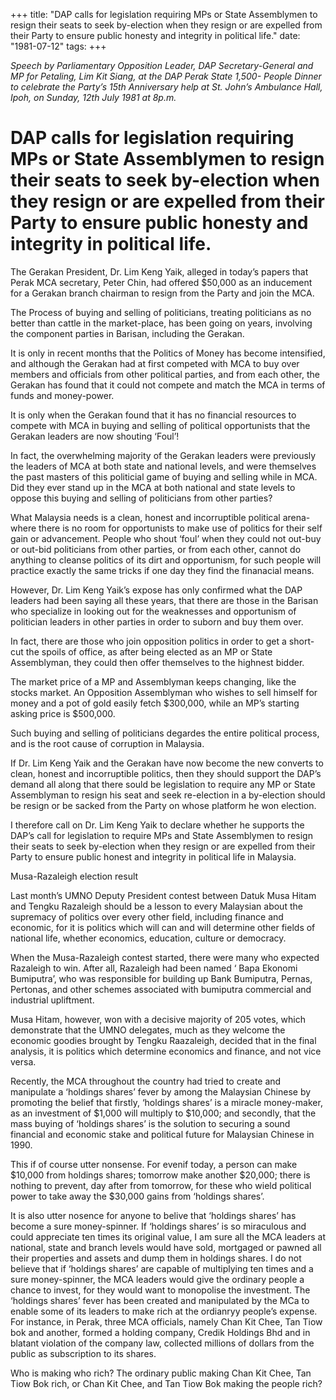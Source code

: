 +++ 
title: "DAP calls for legislation requiring MPs or State Assemblymen to resign their seats to seek by-election when they resign or are expelled from their Party to ensure public honesty and integrity in political life."
date: "1981-07-12"
tags:
+++

_Speech by Parliamentary Opposition Leader, DAP Secretary-General and MP for Petaling, Lim Kit Siang, at the DAP Perak State 1,500- People Dinner to celebrate the Party’s 15th Anniversary help at St. John’s Ambulance Hall, Ipoh, on Sunday, 12th July 1981 at 8p.m._

# DAP calls for legislation requiring MPs or State Assemblymen to resign their seats to seek by-election when they resign or are expelled from their Party to ensure public honesty and integrity in political life.

The Gerakan President, Dr. Lim Keng Yaik, alleged in today’s papers that Perak MCA secretary, Peter Chin, had offered $50,000 as an inducement for a Gerakan branch chairman to resign from the Party and join the MCA.</u>

The Process of buying and selling of politicians, treating politicians as no better than cattle in the market-place, has been going on years, involving the component parties in Barisan, including the Gerakan.

It is only in recent months that the Politics of Money has become intensified, and although the Gerakan had at first competed with MCA to buy over members and officials from other political parties, and from each other, the Gerakan has found that it could not compete and match the MCA in terms of funds and money-power.

It is only when the Gerakan found that it has no financial resources to compete with MCA in buying and selling of political opportunists that the Gerakan leaders are now shouting ‘Foul’!
 
In fact, the overwhelming majority of the Gerakan leaders were previously the leaders of MCA at both state and national levels, and were themselves the past masters of this politicial game of buying and selling while in MCA. Did they ever stand up in the MCA at both national and state levels to oppose this buying and selling of politicians from other parties?

What Malaysia needs is a clean, honest and incorruptible political arena- where there is no room for opportunists to make use of politics for their self gain or advancement. People who shout ‘foul’ when they could not out-buy or out-bid politicians from other parties, or from each other, cannot do anything to cleanse politics of its dirt and opportunism, for such people will practice exactly the same tricks if one day they find the finanacial means.

However, Dr. Lim Keng Yaik’s expose has only confirmed what the DAP leaders had been saying all these years, that there are those in the Barisan who specialize in looking out for the weaknesses and opportunism of politician leaders in other parties in order to suborn and buy them over.

 In fact, there are those who join opposition politics in order to get a short-cut the spoils of office, as after being elected as an MP or State Assemblyman, they could then offer themselves to the highnest bidder.

The market price of a MP and Assemblyman keeps changing, like the stocks market. An Opposition Assemblyman who wishes to sell himself for money and a pot of gold easily fetch $300,000, while an MP’s starting asking price is $500,000.

Such buying and selling of politicians degardes the entire political process, and is the root cause of corruption in Malaysia.

If Dr. Lim Keng Yaik and the Gerakan have now become the new converts to clean, honest and incorruptible politics, then they should support the DAP’s demand all along that there sould be legislation to require any MP or State Assemblyman to resign his seat and seek re-election in a by-election should be resign or be sacked from the Party on whose platform he won election.

I therefore call on Dr. Lim Keng Yaik to declare whether he supports the DAP’s call for legislation to require MPs and State Assemblymen to resign their seats to seek by-election when they resign or are expelled from their Party to ensure public honest and integrity in political life in Malaysia.

Musa-Razaleigh election result

Last month’s UMNO Deputy President contest between Datuk Musa Hitam and Tengku Razaleigh should be a lesson to every Malaysian about the supremacy of politics over every other field, including finance and economic, for it is politics which will can and will determine other fields of national life, whether economics, education, culture or democracy.

When the Musa-Razaleigh contest started, there were many who expected Razaleigh to win. After all, Razaleigh had been named ‘ Bapa Ekonomi Bumiputra’, who was responsible for building up Bank Bumiputra, Pernas, Pertonas, and other schemes associated with bumiputra commercial and industrial upliftment.

Musa Hitam, however, won with a decisive majority of 205 votes, which demonstrate that the UMNO delegates, much as they welcome the economic goodies brought by Tengku Raazaleigh, decided that in the final analysis, it is politics which determine economics and finance, and not vice versa.

Recently, the MCA throughout the country had tried to create and manipulate a ‘holdings shares’ fever by among the Malaysian Chinese by promoting the belief that firstly, ‘holdings shares’ is a miracle money-maker, as an investment of $1,000 will multiply to $10,000; and secondly, that the mass buying of ‘holdings shares’ is the solution to securing a sound financial and economic stake and political future for Malaysian Chinese in 1990.

This if of course utter nonsense. For evenif today, a person can make $10,000 from holdings shares; tomorrow make another $20,000; there is nothing to prevent, day after from tomorrow, for these who wield political power to take away the $30,000 gains from ‘holdings shares’.

It is also utter nosence for anyone to belive that ‘holdings shares’ has become a sure money-spinner. If ‘holdings shares’ is so miraculous and could appreciate ten times its original value, I am sure all the MCA leaders at national, state and branch levels would have sold, mortgaged or pawned all their properties and assets and dump them in holdings shares. I do not believe that if ‘holdings shares’ are capable of multiplying ten times and a sure money-spinner, the MCA leaders would give the ordinary people a chance to invest, for they would want to monopolise the investment.
The ‘holdings shares’ fever has been created and manipulated by the MCa to enable some of its leaders to make rich at the ordianryy people’s expense. For instance, in Perak, three MCA officials, namely Chan Kit Chee, Tan Tiow bok and another, formed a holding company, Credik Holdings Bhd and in blatant violation of the company law, collected millions of dollars from the public as subscription to its shares.

Who is making who rich? The ordinary public making Chan Kit Chee, Tan Tiow Bok rich, or Chan Kit Chee, and Tan Tiow Bok making the people rich?
 
